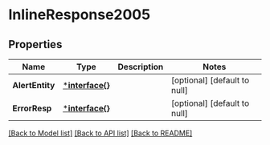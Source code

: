 # InlineResponse2005

## Properties
Name | Type | Description | Notes
------------ | ------------- | ------------- | -------------
**AlertEntity** | [***interface{}**](interface{}.md) |  | [optional] [default to null]
**ErrorResp** | [***interface{}**](interface{}.md) |  | [optional] [default to null]

[[Back to Model list]](../README.md#documentation-for-models) [[Back to API list]](../README.md#documentation-for-api-endpoints) [[Back to README]](../README.md)

